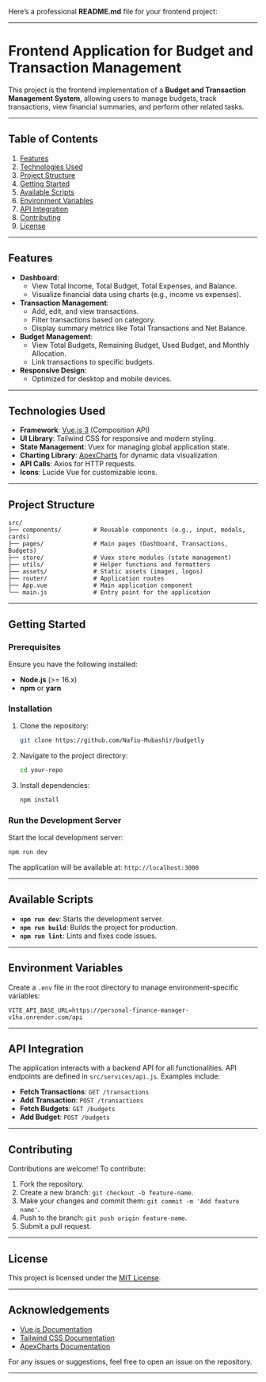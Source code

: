 Here’s a professional **README.md** file for your frontend project: 

---

# **Frontend Application for Budget and Transaction Management**

This project is the frontend implementation of a **Budget and Transaction Management System**, allowing users to manage budgets, track transactions, view financial summaries, and perform other related tasks.

---

## **Table of Contents**
1. [Features](#features)
2. [Technologies Used](#technologies-used)
3. [Project Structure](#project-structure)
4. [Getting Started](#getting-started)
5. [Available Scripts](#available-scripts)
6. [Environment Variables](#environment-variables)
7. [API Integration](#api-integration)
8. [Contributing](#contributing)
9. [License](#license)

---

## **Features**
- **Dashboard**:
  - View Total Income, Total Budget, Total Expenses, and Balance.
  - Visualize financial data using charts (e.g., income vs expenses).
- **Transaction Management**:
  - Add, edit, and view transactions.
  - Filter transactions based on category.
  - Display summary metrics like Total Transactions and Net Balance.
- **Budget Management**:
  - View Total Budgets, Remaining Budget, Used Budget, and Monthly Allocation.
  - Link transactions to specific budgets.
- **Responsive Design**:
  - Optimized for desktop and mobile devices.

---

## **Technologies Used**
- **Framework**: [Vue.js 3](https://vuejs.org/) (Composition API)
- **UI Library**: Tailwind CSS for responsive and modern styling.
- **State Management**: Vuex for managing global application state.
- **Charting Library**: [ApexCharts](https://apexcharts.com/) for dynamic data visualization.
- **API Calls**: Axios for HTTP requests.
- **Icons**: Lucide Vue for customizable icons.

---

## **Project Structure**
```plaintext
src/
├── components/         # Reusable components (e.g., input, modals, cards)
├── pages/              # Main pages (Dashboard, Transactions, Budgets)
├── store/              # Vuex store modules (state management)
├── utils/              # Helper functions and formatters
├── assets/             # Static assets (images, logos)
├── router/             # Application routes
├── App.vue             # Main application component
└── main.js             # Entry point for the application
```

---

## **Getting Started**

### **Prerequisites**
Ensure you have the following installed:
- **Node.js** (>= 16.x)
- **npm** or **yarn**

### **Installation**
1. Clone the repository:
   ```bash
   git clone https://github.com/Nafiu-Mubashir/budgetly
   ```
2. Navigate to the project directory:
   ```bash
   cd your-repo
   ```
3. Install dependencies:
   ```bash
   npm install
   ```

### **Run the Development Server**
Start the local development server:
```bash
npm run dev
```
The application will be available at: `http://localhost:3000`

---

## **Available Scripts**
- **`npm run dev`**: Starts the development server.
- **`npm run build`**: Builds the project for production.
- **`npm run lint`**: Lints and fixes code issues.

---

## **Environment Variables**
Create a `.env` file in the root directory to manage environment-specific variables:
```plaintext
VITE_API_BASE_URL=https://personal-finance-manager-v1ha.onrender.com/api
```

---

## **API Integration**
The application interacts with a backend API for all functionalities. API endpoints are defined in `src/services/api.js`. Examples include:
- **Fetch Transactions**: `GET /transactions`
- **Add Transaction**: `POST /transactions`
- **Fetch Budgets**: `GET /budgets`
- **Add Budget**: `POST /budgets`

---

## **Contributing**
Contributions are welcome! To contribute:
1. Fork the repository.
2. Create a new branch: `git checkout -b feature-name`.
3. Make your changes and commit them: `git commit -m 'Add feature name'`.
4. Push to the branch: `git push origin feature-name`.
5. Submit a pull request.

---

## **License**
This project is licensed under the [MIT License](LICENSE).

---

## **Acknowledgements**
- [Vue.js Documentation](https://vuejs.org/)
- [Tailwind CSS Documentation](https://tailwindcss.com/docs)
- [ApexCharts Documentation](https://apexcharts.com/docs/)

For any issues or suggestions, feel free to open an issue on the repository.

--- 